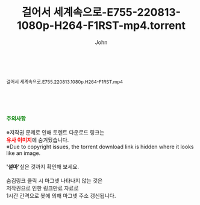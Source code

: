 ﻿---
layout: post
title:  "걸어서 세계속으로-E755-220813-1080p-H264-F1RST-mp4.torrent"
author: John
categories: [ 방송/음악 ]
tags: [  ]
image:  
description: "걸어서 세계속으로-E755-220813-1080p-H264-F1RST-mp4 torrent 정보 공유"
toc: true
toc_sticky: true
---

<br>
<div class="view-img">
<a class="view_image" href="http://torrentmobile61.com/bbs/view_image.php?fn=%2Fdata%2Ffile%2Fmusic%2F3735183265_ifOngamh_1648cb497b0f964a487f63ac03ce319f99427139.jpg" target="_blank"><img alt="" class="img-tag" content="http://torrentmobile61.com/data/file/music/3735183265_ifOngamh_1648cb497b0f964a487f63ac03ce319f99427139.jpg" itemprop="image" src="http://torrentmobile61.com/data/file/music/3735183265_ifOngamh_1648cb497b0f964a487f63ac03ce319f99427139.jpg"/></a></div><div class="view-content" itemprop="description">
<p><span style="font-size:12px;">걸어서 세계속으로.E755.220813.1080p.H264-F1RST.mp4</span> </p> </div>
    
<br><br><br>
<p data-ke-size="size16"><b><span style="color: green;">주의사항</span></b><br /><br />※저작권 문제로 인해 토렌트 다운로드 링크는<br /><b><span style="color: red;">유사 이미지</span></b>에 숨겨뒀습니다.<br />※Due to copyright issues, the torrent download link is hidden where it looks like an image.<br /><br /><b>'설마'</b>싶은 것까지 확인해 보세요.<br /><br />숨김링크 클릭 시 마그넷 나타나지 않는 것은<br />저작권으로 인한 링크만료 자료로<br />1시간 간격으로 봇에 의해 마그넷 주소 갱신됩니다.</p>
